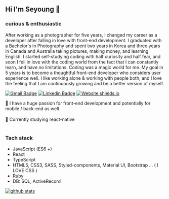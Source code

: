 ## Hi I'm Seyoung 👋
### curious & enthusiastic
After working as a photographer for five years, I changed my career as a developer after falling in love with front-end development. I graduated with a Bachelor's in Photography and spent two years in Korea and three years in Canada and Australia taking pictures, making money, and learning English. I started self-studying coding with half curiosity and half fear, and soon I fell in love with the coding world from the fact that I can constantly learn, and have no limitations. Coding was a magic world for me. My goal in 5 years is to become a thoughtful front-end developer who considers user experience well. I like working alone & working with people both, and I love the feeling that I am continuously growing and be a better version of myself.


[![Gmail Badge](https://img.shields.io/badge/Gmail-red?style=flat-square&logo=Gmail&logoColor=white&mailto:link=seyoungjoodv@gmail.com)](mailto:seyoungjoodv@gmail.com)
[![Linkedin Badge](https://img.shields.io/badge/-LinkedIn-blue?style=flat-square&logo=Linkedin&logoColor=white&link=https://www.linkedin.com/in/seyoungj/)](https://www.linkedin.com/in/seyoungj/)
[![Website shields.io](https://img.shields.io/website/http/shields.io.svg)](https://seyoungjoo.com)

🚀 I have a huge passion for front-end development and potentially for mobile / back-end as well
<br />
<br />
🌱 Currently studying react-native
<br />
<br />
### Tach stack
* JavaScript (ES6 +)
* React
* TypeScript
* HTML5, CSS3, SASS, Styled-components, Material UI, Bootstrap ... ( I LOVE CSS )
* Ruby
* DB: SQL, ActiveRecord

[![github stats](https://github-readme-stats.vercel.app/api?username=seyoungjoo&show_icons=true&hide_border=true&theme=dracula)](https://github.com/SeyoungJoo)
